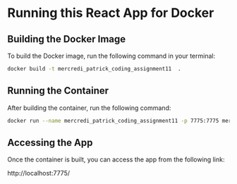 # Running this React App for Docker

## Building the Docker Image
To build the Docker image, run the following command in your terminal:

```bash
docker build -t mercredi_patrick_coding_assignment11  .
```

## Running the Container
After building the container, run the following command:
```bash
docker run --name mercredi_patrick_coding_assignment11 -p 7775:7775 mercredi_patrick_coding_assignment11
```
## Accessing the App
Once the container is built, you can access the app from the following link:

http://localhost:7775/